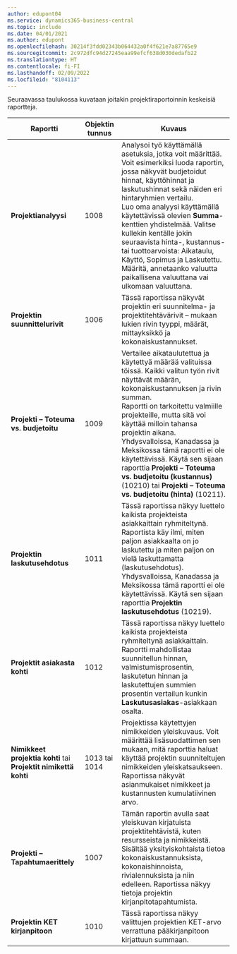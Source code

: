 ```yaml
---
author: edupont04
ms.service: dynamics365-business-central
ms.topic: include
ms.date: 04/01/2021
ms.author: edupont
ms.openlocfilehash: 30214f3fdd02343b064432a0f4f621e7a87765e9
ms.sourcegitcommit: 2c972dfc94d27245eaa99efcf638d030dedafb22
ms.translationtype: HT
ms.contentlocale: fi-FI
ms.lasthandoff: 02/09/2022
ms.locfileid: "8104113"
---
```

Seuraavassa taulukossa kuvataan joitakin projektiraportoinnin keskeisiä raportteja.

|Raportti |Objektin tunnus|Kuvaus  |
|---------|---------|---------|
|**Projektianalyysi**|1008|Analysoi työ käyttämällä asetuksia, jotka voit määrittää. Voit esimerkiksi luoda raportin, jossa näkyvät budjetoidut hinnat, käyttöhinnat ja laskutushinnat sekä näiden eri hintaryhmien vertailu.<br>Luo oma analyysi käyttämällä käytettävissä olevien **Summa**-kenttien yhdistelmää. Valitse kullekin kentälle jokin seuraavista hinta-, kustannus- tai tuottoarvoista: Aikataulu, Käyttö, Sopimus ja Laskutettu. <br>Määritä, annetaanko valuutta paikallisena valuuttana vai ulkomaan valuuttana. |
|**Projektin suunnittelurivit**|1006|Tässä raportissa näkyvät projektin eri suunnitelma- ja projektitehtävärivit – mukaan lukien rivin tyyppi, määrät, mittayksikkö ja kokonaiskustannukset.|
|**Projekti – Toteuma vs. budjetoitu**|1009|Vertailee aikataulutettua ja käytettyä määrää valituissa töissä. Kaikki valitun työn rivit näyttävät määrän, kokonaiskustannuksen ja rivin summan. <br>Raportti on tarkoitettu valmiille projekteille, mutta sitä voi käyttää milloin tahansa projektin aikana.<br>Yhdysvalloissa, Kanadassa ja Meksikossa tämä raportti ei ole käytettävissä. Käytä sen sijaan raporttia **Projekti – Toteuma vs. budjetoitu (kustannus)** (10210) tai **Projekti – Toteuma vs. budjetoitu (hinta)** (10211).|
|**Projektin laskutusehdotus**|1011|Tässä raportissa näkyy luettelo kaikista projekteista asiakkaittain ryhmiteltynä. Raportista käy ilmi, miten paljon asiakkaalta on jo laskutettu ja miten paljon on vielä laskuttamatta (laskutusehdotus). <br>Yhdysvalloissa, Kanadassa ja Meksikossa tämä raportti ei ole käytettävissä. Käytä sen sijaan raporttia **Projektin laskutusehdotus** (10219).|
|**Projektit asiakasta kohti**|1012|Tässä raportissa näkyy luettelo kaikista projekteista ryhmiteltynä asiakkaittain. Raportti mahdollistaa suunnitellun hinnan, valmistumisprosentin, laskutetun hinnan ja laskutettujen summien prosentin vertailun kunkin **Laskutusasiakas**-asiakkaan osalta.|
|**Nimikkeet projektia kohti** tai **Projektit nimikettä kohti**|1013 tai 1014|Projektissa käytettyjen nimikkeiden yleiskuvaus. Voit määrittää lisäsuodattimen sen mukaan, mitä raporttia haluat käyttää projektin suunniteltujen nimikkeiden yleiskatsaukseen. Raportissa näkyvät asianmukaiset nimikkeet ja kustannusten kumulatiivinen arvo.|
|**Projekti – Tapahtumaerittely**|1007|Tämän raportin avulla saat yleiskuvan kirjatuista projektitehtävistä, kuten resursseista ja nimikkeistä. Sisältää yksityiskohtaista tietoa kokonaiskustannuksista, kokonaishinnoista, rivialennuksista ja niin edelleen. Raportissa näkyy tietoja projektin kirjanpitotapahtumista.|
|**Projektin KET kirjanpitoon**|1010|Tässä raportissa näkyy valittujen projektien KET-arvo verrattuna pääkirjanpitoon kirjattuun summaan.|